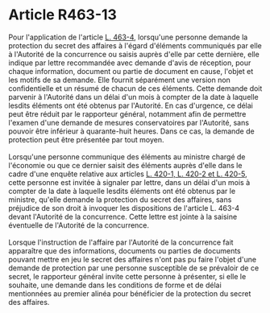 # Article R463-13

Pour l'application de l'article <a href='/code-de-commerce/partie-legislative/livre-iv-de-la-liberte-des-prix-et-de-la-concurrence/titre-vi-du-conseil-de-la-concurrence/chapitre-iii-de-la-procedure/l463-4.md'>L. 463-4</a>, lorsqu'une personne demande la protection du secret des affaires à l'égard d'éléments communiqués par elle à l'Autorité de la concurrence ou saisis auprès d'elle par cette dernière, elle indique par lettre recommandée avec demande d'avis de réception, pour chaque information, document ou partie de document en cause, l'objet et les motifs de sa demande. Elle fournit séparément une version non confidentielle et un résumé de chacun de ces éléments. Cette demande doit parvenir à l'Autorité dans un délai d'un mois à compter de la date à laquelle lesdits éléments ont été obtenus par l'Autorité. En cas d'urgence, ce délai peut être réduit par le rapporteur général, notamment afin de permettre l'examen d'une demande de mesures conservatoires par l'Autorité, sans pouvoir être inférieur à quarante-huit heures. Dans ce cas, la demande de protection peut être présentée par tout moyen. <br/><br/>Lorsqu'une personne communique des éléments au ministre chargé de l'économie ou que ce dernier saisit des éléments auprès d'elle dans le cadre d'une enquête relative aux articles <a href='/code-de-commerce/partie-legislative/livre-iv-de-la-liberte-des-prix-et-de-la-concurrence/titre-ii-des-pratiques-anticoncurrentielles/l420-1.md'>L. 420-1, L. 420-2 et L. 420-5</a>, cette personne est invitée à signaler par lettre, dans un délai d'un mois à compter de la date à laquelle lesdits éléments ont été obtenus par le ministre, qu'elle demande la protection du secret des affaires, sans préjudice de son droit à invoquer les dispositions de l'article L. 463-4 devant l'Autorité de la concurrence. Cette lettre est jointe à la saisine éventuelle de l'Autorité de la concurrence. <br/><br/>Lorsque l'instruction de l'affaire par l'Autorité de la concurrence fait apparaître que des informations, documents ou parties de documents pouvant mettre en jeu le secret des affaires n'ont pas pu faire l'objet d'une demande de protection par une personne susceptible de se prévaloir de ce secret, le rapporteur général invite cette personne à présenter, si elle le souhaite, une demande dans les conditions de forme et de délai mentionnées au premier alinéa pour bénéficier de la protection du secret des affaires.